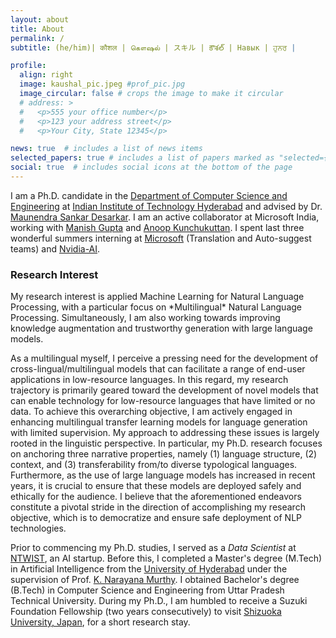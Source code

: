 ```yaml
---
layout: about
title: About
permalink: /
subtitle: (he/him)| कौशल | கௌஷல் | スキル | కౌశల్ | Навык | ਹੁਨਰ |

profile:
  align: right
  image: kaushal_pic.jpeg #prof_pic.jpg
  image_circular: false # crops the image to make it circular
  # address: >
  #   <p>555 your office number</p>
  #   <p>123 your address street</p>
  #   <p>Your City, State 12345</p>

news: true  # includes a list of news items
selected_papers: true # includes a list of papers marked as "selected={true}"
social: true  # includes social icons at the bottom of the page
---
```


I am a Ph.D. candidate in the [Department of Computer Science and Engineering](https://cse.iith.ac.in/) at [Indian Institute of Technology Hyderabad](https://www.iith.ac.in/) and advised by Dr. [Maunendra Sankar Desarkar](https://www.iith.ac.in/~maunendra/). I am an active collaborator at Microsoft India, working with [Manish Gupta](https://sites.google.com/view/manishg/) and [Anoop Kunchukuttan](https://anoopkunchukuttan.gitlab.io/). I spent last three wonderful summers interning at [Microsoft](https://www.microsoft.com/en-in/msidc/hyderabad-campus.aspx) (Translation and Auto-suggest teams) and [Nvidia-AI](https://resources.nvidia.com/en-us-gps-ai-capacity-building/nvaitc-research).

<h3><a>Research Interest</a></h3>

<p class="justified">My research interest is applied Machine Learning for Natural Language Processing, with a particular focus on *Multilingual* Natural Language Processing. Simultaneously, I am also working towards improving knowledge augmentation and trustworthy generation with large language models. </p>

<p class="justified">As a multilingual myself, I perceive a pressing need for the development of cross-lingual/multilingual models that can facilitate a range of end-user applications in low-resource languages. In this regard, my research trajectory is primarily geared toward the development of novel models that can enable technology for low-resource languages that have limited or no data. To achieve this overarching objective, I am actively engaged in enhancing multilingual transfer learning models for language generation with limited supervision. My approach to addressing these issues is largely rooted in the linguistic perspective. In particular, my Ph.D. research focuses on anchoring three narrative properties, namely (1) language structure, (2) context, and (3) transferability from/to diverse typological languages. Furthermore, as the use of large language models has increased in recent years, it is crucial to ensure that these models are deployed safely and ethically for the audience. I believe that the aforementioned endeavors constitute a pivotal stride in the direction of accomplishing my research objective, which is to democratize and ensure safe deployment of NLP technologies.</p>

Prior to commencing my Ph.D. studies, I served as a *Data Scientist* at [NTWIST](https://ntwist.com/), an AI startup. Before this, I completed a Master's degree (M.Tech) in Artificial Intelligence from the [University of Hyderabad](https://www.uohyd.ac.in/)  under the supervision of Prof. [K. Narayana Murthy](http://languagetechnologies.uohyd.ac.in/). I obtained Bachelor's degree (B.Tech) in Computer Science and Engineering from Uttar Pradesh Technical University. During my Ph.D., I am humbled to receive a Suzuki Foundation Fellowship (two years consecutively) to visit [Shizuoka University, Japan](https://www.shizuoka.ac.jp/), for a short research stay.

